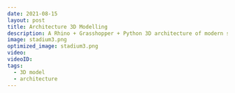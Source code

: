 ```yaml
---
date: 2021-08-15
layout: post
title: Architecture 3D Modelling
description: A Rhino + Grasshopper + Python 3D architecture of modern stadium.
image: stadium3.png
optimized_image: stadium3.png
video: 
videoID: 
tags:
  - 3D model
  - architecture
---
```

